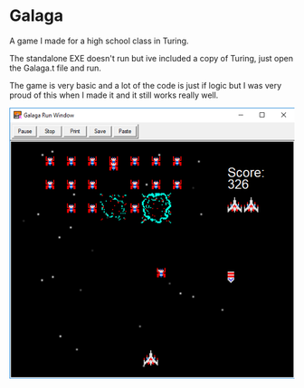 # Galaga

A game I made for a high school class in Turing.

The standalone EXE doesn't run but ive included a copy of Turing, just open the Galaga.t file and run.

The game is very basic and a lot of the code is just if logic but I was very proud of this when I made it and it still works really well.

![](preview.png)